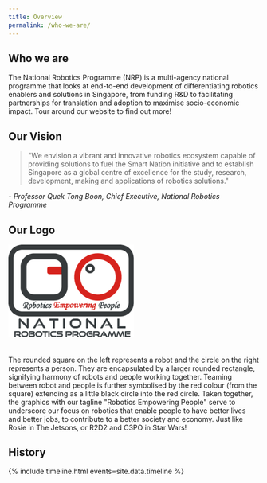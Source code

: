 ```yaml
---
title: Overview
permalink: /who-we-are/
---
```

## Who we are
The National Robotics Programme (NRP) is a multi-agency national programme that looks at end-to-end development of differentiating robotics enablers and solutions in Singapore, from funding R&D to facilitating partnerships for translation and adoption to maximise socio-economic impact. Tour around our website to find out more!

## Our Vision
>"We envision a vibrant and innovative robotics ecosystem capable of providing solutions to fuel the Smart Nation initiative and to establish Singapore as a global centre of excellence for the study, research, development, making and applications of robotics solutions."  
  
\- *Professor Quek Tong Boon, Chief Executive, National Robotics Programme*  
  
## Our Logo
<img style="max-width:50%;margin-bottom:20px;" src="/images/nrp-logo.png">
  
The rounded square on the left represents a robot and the circle on the right represents a person. They are encapsulated by a larger rounded rectangle, signifying harmony of robots and people working together. Teaming between robot and people is further symbolised by the red colour (from the square) extending as a little black circle into the red circle. Taken together, the graphics with our tagline "Robotics Empowering People" serve to underscore our focus on robotics that enable people to have better lives and better jobs, to contribute to a better society and economy. Just like Rosie in The Jetsons, or R2D2 and C3PO in Star Wars!
  
## History
  
{% include timeline.html events=site.data.timeline %}